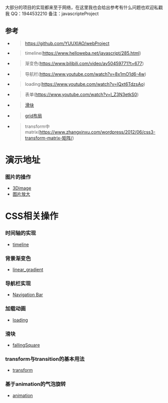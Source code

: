 大部分的项目的实现都来至于网络，在这里我也会给出参考有什么问题也欢迎私戳我
QQ：1944532210 备注：javascripteProject
## 参考
- >https://github.com/YUUXIAO/webProject
- >timeline(https://www.helloweba.net/javascript/285.html)
- >渐变色(https://www.bilibili.com/video/av50459771?t=677)
- >导航栏(https://www.youtube.com/watch?v=8x1mO1d6-4w)
- >loading(https://www.youtube.com/watch?v=lQxt6TdzsAo)
- >表单(https://www.youtube.com/watch?v=l_Z3N3etkS0)
- >[滑块](https://www.bilibili.com/video/av51890017)
- >[grid布局](http://www.ruanyifeng.com/blog/2019/03/grid-layout-tutorial.html)
- >transform中matrix(https://www.zhangxinxu.com/wordpress/2012/06/css3-transform-matrix-矩阵/)

# 演示地址
### 图片的操作
- [3Dimage](https://zpliu1126.github.io/javascripteProject/image/3Dimage/)
- [图片放大](https://zpliu1126.github.io/javascripteProject/image/album/)



# CSS相关操作
### 时间轴的实现
- [timeline](https://zpliu1126.github.io/javascripteProject/timeline/timeline/)
### 背景渐变色
- [linear_gradient](https://zpliu1126.github.io/javascripteProject/css/linear_gradient/)
### 导航栏实现
- [Navigation Bar](https://zpliu1126.github.io/javascripteProject/css/NavigationBar/)
### 加载动画
- [loading](https://zpliu1126.github.io/javascripteProject/css/loading/)
### 滑块
- [fallingSquare](https://zpliu1126.github.io/javascripteProject/css/FallingSquare/)
### transform与transition的基本用法
- [transform](https://zpliu1126.github.io/javascripteProject/css/transform)
### 基于animation的气泡旋转

- [animation](https://zpliu1126.github.io/javascripteProject/css/animal)